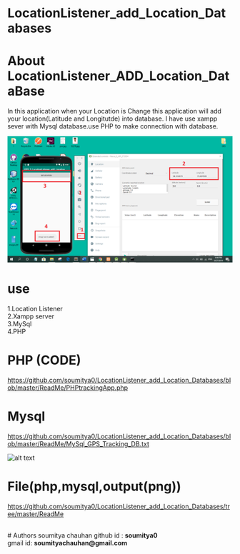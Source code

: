 # LocationListener_add_Location_Databases


# About LocationListener_ADD_Location_DataBase
In this application  when your Location is Change this application will add your location(Latitude and Longitutde) into database. I have use xampp sever with Mysql database.use PHP to make connection with database.


![alt text](https://github.com/soumitya0/LocationListener_add_Location_Databases/blob/master/ReadMe/GPS_TRACKING_DB.png)<br>


# use 
1.Location Listener <br>
2.Xampp server<br>
3.MySql<br>
4.PHP<br>

# PHP (CODE)
https://github.com/soumitya0/LocationListener_add_Location_Databases/blob/master/ReadMe/PHPtrackingApp.php

# Mysql

https://github.com/soumitya0/LocationListener_add_Location_Databases/blob/master/ReadMe/MySql_GPS_Tracking_DB.txt


![alt text](https://github.com/soumitya0/LocationListener_add_Location_Databases/tree/master/ReadMe)<br>

# File(php,mysql,output(png))

https://github.com/soumitya0/LocationListener_add_Location_Databases/tree/master/ReadMe

<br>
# Authors
 soumitya chauhan  
 github id : <b>soumitya0</b><br>
 gmail id: <b>soumityachauhan@gmail.com<b></br>

